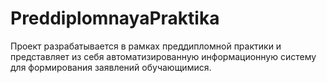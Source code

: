 # PreddiplomnayaPraktika
Проект разрабатывается в рамках преддипломной практики и представляет из себя автоматизированную информационную систему для формирования заявлений обучающимися.
